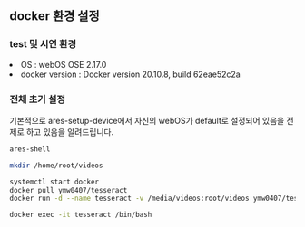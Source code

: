 ## docker 환경 설정
### test 및 시연 환경
<li>OS : webOS OSE 2.17.0</li>
<li>docker version : Docker version 20.10.8, build 62eae52c2a</li>

### 전체 초기 설정
기본적으로 ares-setup-device에서 자신의 webOS가 default로 설정되어 있음을 전제로 하고 있음을 알려드립니다.

```bash
ares-shell

mkdir /home/root/videos 

systemctl start docker
docker pull ymw0407/tesseract
docker run -d --name tesseract -v /media/videos:root/videos ymw0407/tesseract sleep infinity

docker exec -it tesseract /bin/bash
```
